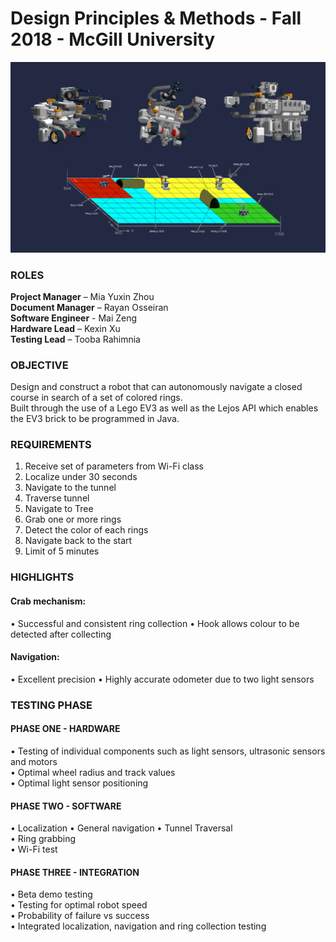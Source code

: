 # Design Principles & Methods - Fall 2018 - McGill University

![overview](media/images/overview.png)

### ROLES

**Project Manager** – Mia Yuxin Zhou  
**Document Manager** – Rayan Osseiran  
**Software Engineer** - Mai Zeng  
**Hardware Lead** – Kexin Xu  
**Testing Lead** – Tooba Rahimnia

### OBJECTIVE

Design and construct a robot that can autonomously navigate a closed course in search of a set of colored rings.  
Built through the use of a Lego EV3 as well as the Lejos API which enables the EV3 brick to be programmed in Java.

### REQUIREMENTS

1) Receive set of parameters from Wi-Fi class  
2) Localize under 30 seconds 
3) Navigate to the tunnel  
4) Traverse tunnel  
5) Navigate to Tree  
6) Grab one or more rings  
7) Detect the color of each rings  
8) Navigate back to the start  
9) Limit of 5 minutes

### HIGHLIGHTS

#### Crab mechanism: 

• Successful and consistent ring collection
• Hook allows colour to be detected after collecting

#### Navigation:

• Excellent precision
• Highly accurate odometer due to two light sensors

### TESTING PHASE

#### PHASE ONE - HARDWARE

• Testing of individual components such as light sensors, ultrasonic sensors and motors  
• Optimal wheel radius and track values  
• Optimal light sensor positioning 

#### PHASE TWO - SOFTWARE

• Localization 
• General navigation 
• Tunnel Traversal  
• Ring grabbing  
• Wi-Fi test

#### PHASE THREE - INTEGRATION

• Beta demo testing  
• Testing for optimal robot speed  
• Probability of failure vs success  
• Integrated localization, navigation and ring collection testing
 

